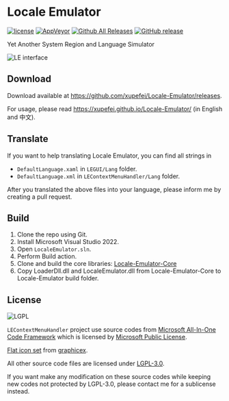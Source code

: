 # Locale Emulator

[![license](https://img.shields.io/github/license/xupefei/Locale-Emulator.svg)](https://www.gnu.org/licenses/lgpl-3.0.en.html)
[![AppVeyor](https://img.shields.io/appveyor/ci/xupefei/Locale-Emulator.svg)](https://ci.appveyor.com/project/xupefei/Locale-Emulator)
[![Github All Releases](https://img.shields.io/github/downloads/xupefei/Locale-Emulator/total.svg)](https://github.com/xupefei/Locale-Emulator/releases)
[![GitHub release](https://img.shields.io/github/release/xupefei/Locale-Emulator.svg)](https://github.com/xupefei/Locale-Emulator/releases/latest)

Yet Another System Region and Language Simulator

![LE interface](https://i.imgur.com/E4Gqyly.png)

## Download

Download available at <https://github.com/xupefei/Locale-Emulator/releases>.

For usage, please read <https://xupefei.github.io/Locale-Emulator/> (in English and 中文).

## Translate

If you want to help translating Locale Emulator, you can find all strings in

- `DefaultLanguage.xaml` in `LEGUI/Lang` folder.
- `DefaultLanguage.xml` in `LEContextMenuHandler/Lang` folder.

After you translated the above files into your language, please inform me by creating a pull request.

## Build

1.  Clone the repo using Git.
2.  Install Microsoft Visual Studio 2022.
3.  Open `LocaleEmulator.sln`.
4.  Perform Build action.
5.  Clone and build the core libraries: [Locale-Emulator-Core](https://github.com/charles7668/Locale-Emulator-Core)
6.  Copy LoaderDll.dll and LocaleEmulator.dll from Locale-Emulator-Core to Locale-Emulator build folder.

## License

![LGPL](https://www.gnu.org/graphics/lgplv3-147x51.png)

`LEContextMenuHandler` project use source codes from [Microsoft All-In-One Code Framework](https://blogs.msdn.com/b/onecode/) which is licensed by [Microsoft Public License](https://www.microsoft.com/en-us/openness/licenses.aspx#MPL).

[Flat icon set](commit/eae9fbc27f1a4c85986577202b61742c6287e10a) from [graphicex](https://graphicex.com/icon-and-logo/15983-flat-alphabet-in-9-colors-with-long-shadow-6913875.html).

All other source code files are licensed under [LGPL-3.0](https://opensource.org/licenses/LGPL-3.0).

If you want make any modification on these source codes while keeping new codes not protected by LGPL-3.0, please contact me for a sublicense instead.
